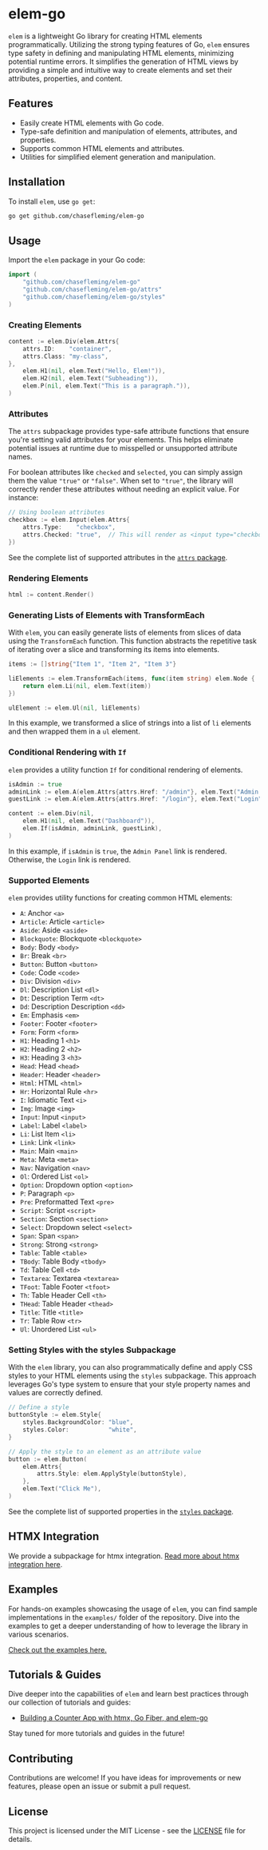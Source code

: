 # elem-go

`elem` is a lightweight Go library for creating HTML elements programmatically. Utilizing the strong typing features of Go, `elem` ensures type safety in defining and manipulating HTML elements, minimizing potential runtime errors. It simplifies the generation of HTML views by providing a simple and intuitive way to create elements and set their attributes, properties, and content.

## Features

- Easily create HTML elements with Go code.
- Type-safe definition and manipulation of elements, attributes, and properties.
- Supports common HTML elements and attributes.
- Utilities for simplified element generation and manipulation.

## Installation

To install `elem`, use `go get`:

```bash
go get github.com/chasefleming/elem-go
```

## Usage

Import the `elem` package in your Go code:

```go
import (
    "github.com/chasefleming/elem-go"
    "github.com/chasefleming/elem-go/attrs"
    "github.com/chasefleming/elem-go/styles"
)
```

### Creating Elements

```go
content := elem.Div(elem.Attrs{
    attrs.ID:    "container",
    attrs.Class: "my-class",
},
    elem.H1(nil, elem.Text("Hello, Elem!")),
    elem.H2(nil, elem.Text("Subheading")),
    elem.P(nil, elem.Text("This is a paragraph.")),
)
```

### Attributes

The `attrs` subpackage provides type-safe attribute functions that ensure you're setting valid attributes for your elements. This helps eliminate potential issues at runtime due to misspelled or unsupported attribute names.

For boolean attributes like `checked` and `selected`, you can simply assign them the value `"true"` or `"false"`. When set to `"true"`, the library will correctly render these attributes without needing an explicit value. For instance:

```go
// Using boolean attributes
checkbox := elem.Input(elem.Attrs{
    attrs.Type:    "checkbox",
    attrs.Checked: "true",  // This will render as <input type="checkbox" checked>
})
```

See the complete list of supported attributes in the [`attrs` package](./attrs/attrs.go).

### Rendering Elements

```go
html := content.Render()
```

### Generating Lists of Elements with TransformEach

With `elem`, you can easily generate lists of elements from slices of data using the `TransformEach` function. This function abstracts the repetitive task of iterating over a slice and transforming its items into elements.

```go
items := []string{"Item 1", "Item 2", "Item 3"}

liElements := elem.TransformEach(items, func(item string) elem.Node {
    return elem.Li(nil, elem.Text(item))
})

ulElement := elem.Ul(nil, liElements)
```
In this example, we transformed a slice of strings into a list of `li` elements and then wrapped them in a `ul` element.

### Conditional Rendering with `If`

`elem` provides a utility function `If` for conditional rendering of elements.

```go
isAdmin := true
adminLink := elem.A(elem.Attrs{attrs.Href: "/admin"}, elem.Text("Admin Panel"))
guestLink := elem.A(elem.Attrs{attrs.Href: "/login"}, elem.Text("Login"))

content := elem.Div(nil,
    elem.H1(nil, elem.Text("Dashboard")),
    elem.If(isAdmin, adminLink, guestLink),
)
```

In this example, if `isAdmin` is `true`, the `Admin Panel` link is rendered. Otherwise, the `Login` link is rendered.

### Supported Elements

`elem` provides utility functions for creating common HTML elements:

- `A`: Anchor `<a>`
- `Article`: Article `<article>`
- `Aside`: Aside `<aside>`
- `Blockquote`: Blockquote `<blockquote>`
- `Body`: Body `<body>`
- `Br`: Break `<br>`
- `Button`: Button `<button>`
- `Code`: Code `<code>`
- `Div`: Division `<div>`
- `Dl`: Description List `<dl>`
- `Dt`: Description Term `<dt>`
- `Dd`: Description Description `<dd>`
- `Em`: Emphasis `<em>`
- `Footer`: Footer `<footer>`
- `Form`: Form `<form>`
- `H1`: Heading 1 `<h1>`
- `H2`: Heading 2 `<h2>`
- `H3`: Heading 3 `<h3>`
- `Head`: Head `<head>`
- `Header`: Header `<header>`
- `Html`: HTML `<html>`
- `Hr`: Horizontal Rule `<hr>`
- `I`: Idiomatic Text `<i>`
- `Img`: Image `<img>`
- `Input`: Input `<input>`
- `Label`: Label `<label>`
- `Li`: List Item `<li>`
- `Link`: Link `<link>`
- `Main`: Main `<main>`
- `Meta`: Meta `<meta>`
- `Nav`: Navigation `<nav>`
- `Ol`: Ordered List `<ol>`
- `Option`: Dropdown option `<option>`
- `P`: Paragraph `<p>`
- `Pre`: Preformatted Text `<pre>`
- `Script`: Script `<script>`
- `Section`: Section `<section>`
- `Select`: Dropdown select `<select>`
- `Span`: Span `<span>`
- `Strong`: Strong `<strong>`
- `Table`: Table `<table>`
- `TBody`: Table Body `<tbody>`
- `Td`: Table Cell `<td>`
- `Textarea`: Textarea `<textarea>`
- `TFoot`: Table Footer `<tfoot>`
- `Th`: Table Header Cell `<th>`
- `THead`: Table Header `<thead>`
- `Title`: Title `<title>`
- `Tr`: Table Row `<tr>`
- `Ul`: Unordered List `<ul>`

### Setting Styles with the styles Subpackage

With the `elem` library, you can also programmatically define and apply CSS styles to your HTML elements using the `styles` subpackage. This approach leverages Go's type system to ensure that your style property names and values are correctly defined.

```go
// Define a style
buttonStyle := elem.Style{
    styles.BackgroundColor: "blue",
    styles.Color:           "white",
}

// Apply the style to an element as an attribute value
button := elem.Button(
    elem.Attrs{
        attrs.Style: elem.ApplyStyle(buttonStyle),
    },
    elem.Text("Click Me"),
)
```

See the complete list of supported properties in the [`styles` package](./styles/styles.go).

## HTMX Integration

We provide a subpackage for htmx integration. [Read more about htmx integration here](HTMX_INTEGRATION.md).

## Examples

For hands-on examples showcasing the usage of `elem`, you can find sample implementations in the `examples/` folder of the repository. Dive into the examples to get a deeper understanding of how to leverage the library in various scenarios.

[Check out the examples here.](./examples)

## Tutorials & Guides

Dive deeper into the capabilities of `elem` and learn best practices through our collection of tutorials and guides:

- [Building a Counter App with htmx, Go Fiber, and elem-go](https://dev.to/chasefleming/building-a-counter-app-with-htmx-go-fiber-and-elem-go-9jd/)

Stay tuned for more tutorials and guides in the future!

## Contributing

Contributions are welcome! If you have ideas for improvements or new features, please open an issue or submit a pull request.

## License

This project is licensed under the MIT License - see the [LICENSE](LICENSE) file for details.